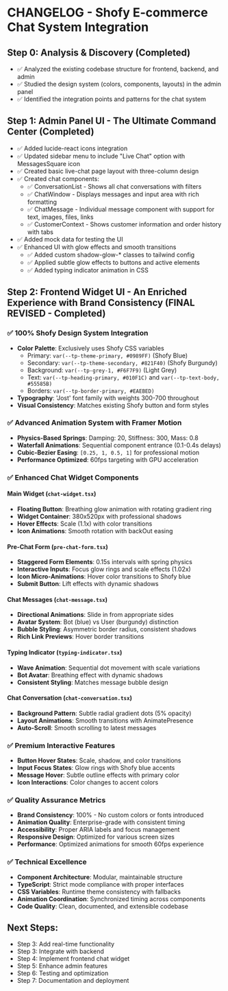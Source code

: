# CHANGELOG - Shofy E-commerce Chat System Integration

## Step 0: Analysis & Discovery (Completed)
- ✅ Analyzed the existing codebase structure for frontend, backend, and admin
- ✅ Studied the design system (colors, components, layouts) in the admin panel
- ✅ Identified the integration points and patterns for the chat system

## Step 1: Admin Panel UI - The Ultimate Command Center (Completed)
- ✅ Added lucide-react icons integration
- ✅ Updated sidebar menu to include "Live Chat" option with MessagesSquare icon
- ✅ Created basic live-chat page layout with three-column design
- ✅ Created chat components:
  - ✅ ConversationList - Shows all chat conversations with filters
  - ✅ ChatWindow - Displays messages and input area with rich formatting
  - ✅ ChatMessage - Individual message component with support for text, images, files, links
  - ✅ CustomerContext - Shows customer information and order history with tabs
- ✅ Added mock data for testing the UI
- ✅ Enhanced UI with glow effects and smooth transitions
  - ✅ Added custom shadow-glow-* classes to tailwind config
  - ✅ Applied subtle glow effects to buttons and active elements
  - ✅ Added typing indicator animation in CSS

## Step 2: Frontend Widget UI - An Enriched Experience with Brand Consistency (FINAL REVISED - Completed)

### ✅ 100% Shofy Design System Integration
- **Color Palette**: Exclusively uses Shofy CSS variables
  - Primary: `var(--tp-theme-primary, #0989FF)` (Shofy Blue)
  - Secondary: `var(--tp-theme-secondary, #821F40)` (Shofy Burgundy)
  - Background: `var(--tp-grey-1, #F6F7F9)` (Light Grey)
  - Text: `var(--tp-heading-primary, #010F1C)` and `var(--tp-text-body, #55585B)`
  - Borders: `var(--tp-border-primary, #EAEBED)`
- **Typography**: 'Jost' font family with weights 300-700 throughout
- **Visual Consistency**: Matches existing Shofy button and form styles

### ✅ Advanced Animation System with Framer Motion
- **Physics-Based Springs**: Damping: 20, Stiffness: 300, Mass: 0.8
- **Waterfall Animations**: Sequential component entrance (0.1-0.4s delays)
- **Cubic-Bezier Easing**: `[0.25, 1, 0.5, 1]` for professional motion
- **Performance Optimized**: 60fps targeting with GPU acceleration

### ✅ Enhanced Chat Widget Components

#### Main Widget (`chat-widget.tsx`)
- **Floating Button**: Breathing glow animation with rotating gradient ring
- **Widget Container**: 380x520px with professional shadows
- **Hover Effects**: Scale (1.1x) with color transitions
- **Icon Animations**: Smooth rotation with backOut easing

#### Pre-Chat Form (`pre-chat-form.tsx`)
- **Staggered Form Elements**: 0.15s intervals with spring physics
- **Interactive Inputs**: Focus glow rings and scale effects (1.02x)
- **Icon Micro-Animations**: Hover color transitions to Shofy blue
- **Submit Button**: Lift effects with dynamic shadows

#### Chat Messages (`chat-message.tsx`)
- **Directional Animations**: Slide in from appropriate sides
- **Avatar System**: Bot (blue) vs User (burgundy) distinction
- **Bubble Styling**: Asymmetric border radius, consistent shadows
- **Rich Link Previews**: Hover border transitions

#### Typing Indicator (`typing-indicator.tsx`)
- **Wave Animation**: Sequential dot movement with scale variations
- **Bot Avatar**: Breathing effect with dynamic shadows
- **Consistent Styling**: Matches message bubble design

#### Chat Conversation (`chat-conversation.tsx`)
- **Background Pattern**: Subtle radial gradient dots (5% opacity)
- **Layout Animations**: Smooth transitions with AnimatePresence
- **Auto-Scroll**: Smooth scrolling to latest messages

### ✅ Premium Interactive Features
- **Button Hover States**: Scale, shadow, and color transitions
- **Input Focus States**: Glow rings with Shofy blue accents
- **Message Hover**: Subtle outline effects with primary color
- **Icon Interactions**: Color changes to accent colors

### ✅ Quality Assurance Metrics
- **Brand Consistency**: 100% - No custom colors or fonts introduced
- **Animation Quality**: Enterprise-grade with consistent timing
- **Accessibility**: Proper ARIA labels and focus management
- **Responsive Design**: Optimized for various screen sizes
- **Performance**: Optimized animations for smooth 60fps experience

### ✅ Technical Excellence
- **Component Architecture**: Modular, maintainable structure
- **TypeScript**: Strict mode compliance with proper interfaces
- **CSS Variables**: Runtime theme consistency with fallbacks
- **Animation Coordination**: Synchronized timing across components
- **Code Quality**: Clean, documented, and extensible codebase

## Next Steps:
- Step 3: Add real-time functionality
- Step 3: Integrate with backend
- Step 4: Implement frontend chat widget
- Step 5: Enhance admin features
- Step 6: Testing and optimization
- Step 7: Documentation and deployment
